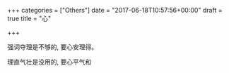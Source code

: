 +++
categories = ["Others"]
date = "2017-06-18T10:57:56+00:00"
draft = true
title = "心"

+++


强词夺理是不够的, 要心安理得。

理直气壮是没用的, 要心平气和